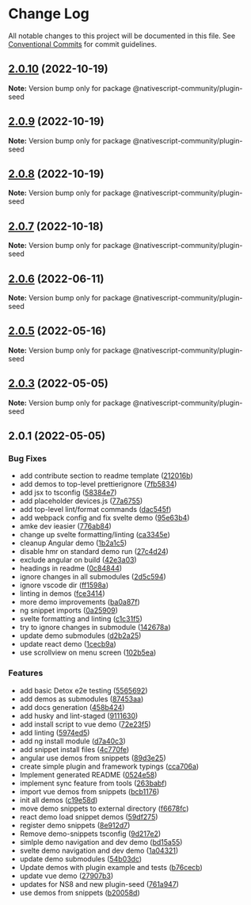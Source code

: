 # Change Log

All notable changes to this project will be documented in this file.
See [Conventional Commits](https://conventionalcommits.org) for commit guidelines.

## [2.0.10](https://github.com/nativescript-community/plugin-seed/compare/v2.0.9...v2.0.10) (2022-10-19)

**Note:** Version bump only for package @nativescript-community/plugin-seed





## [2.0.9](https://github.com/nativescript-community/plugin-seed/compare/v2.0.8...v2.0.9) (2022-10-19)

**Note:** Version bump only for package @nativescript-community/plugin-seed





## [2.0.8](https://github.com/nativescript-community/plugin-seed/compare/v2.0.7...v2.0.8) (2022-10-19)

**Note:** Version bump only for package @nativescript-community/plugin-seed





## [2.0.7](https://github.com/nativescript-community/plugin-seed/compare/v2.0.6...v2.0.7) (2022-10-18)

**Note:** Version bump only for package @nativescript-community/plugin-seed





## [2.0.6](https://github.com/nativescript-community/plugin-seed/compare/v2.0.5...v2.0.6) (2022-06-11)

**Note:** Version bump only for package @nativescript-community/plugin-seed





## [2.0.5](https://github.com/nativescript-community/plugin-seed/compare/v2.0.3...v2.0.5) (2022-05-16)

**Note:** Version bump only for package @nativescript-community/plugin-seed





## [2.0.3](https://github.com/nativescript-community/plugin-seed/compare/v2.0.1...v2.0.3) (2022-05-05)

**Note:** Version bump only for package @nativescript-community/plugin-seed





## 2.0.1 (2022-05-05)


### Bug Fixes

* add contribute section to readme template ([212016b](https://github.com/nativescript-community/plugin-seed/commit/212016b798d33ce417eb034b24f3444baea283e0))
* add demos to top-level prettierignore ([7fb5834](https://github.com/nativescript-community/plugin-seed/commit/7fb5834924cb7482afc6a52c30a7419c846107c5))
* add jsx to tsconfig ([58384e7](https://github.com/nativescript-community/plugin-seed/commit/58384e7b4b96fca39c29dd48d0ae030073b5b1bf))
* add placeholder devices.js ([77a6755](https://github.com/nativescript-community/plugin-seed/commit/77a67557bf839ce9317e8449b3077e0e884837bc))
* add top-level lint/format commands ([dac545f](https://github.com/nativescript-community/plugin-seed/commit/dac545f70111215efc2925f80666393b356691d0))
* add webpack config and fix svelte demo ([95e63b4](https://github.com/nativescript-community/plugin-seed/commit/95e63b48dffc02e03f52b7ea704a13c577708092))
* amke dev ieasier ([776ab84](https://github.com/nativescript-community/plugin-seed/commit/776ab843f41ec15b5f1a9e4808f029025970cdc7))
* change up svelte formatting/linting ([ca3345e](https://github.com/nativescript-community/plugin-seed/commit/ca3345ecdf677a654d62e5b667b2e34493f5a195))
* cleanup Angular demo ([1b2a1c5](https://github.com/nativescript-community/plugin-seed/commit/1b2a1c5d88844dfd82fda5d47161e7fda725e23c))
* disable hmr on standard demo run ([27c4d24](https://github.com/nativescript-community/plugin-seed/commit/27c4d24310b90420fa5c2a07fccca3290a03b7f9))
* exclude angular on build ([42e3a03](https://github.com/nativescript-community/plugin-seed/commit/42e3a03fa057dc7c1123b372f6c844ef90a70550))
* headings in readme ([0c84844](https://github.com/nativescript-community/plugin-seed/commit/0c8484450dff11d42d0b099dd1527d68dece6c11))
* ignore changes in all submodules ([2d5c594](https://github.com/nativescript-community/plugin-seed/commit/2d5c5948a43de140b89fe081c4a83f660da8b894))
* ignore vscode dir ([ff1598a](https://github.com/nativescript-community/plugin-seed/commit/ff1598ab864a176841f534f9db8a92ccaa90c2f0))
* linting in demos ([fce3414](https://github.com/nativescript-community/plugin-seed/commit/fce3414c7dbb998409d502d1586f3dcce7047ccb))
* more demo improvements ([ba0a87f](https://github.com/nativescript-community/plugin-seed/commit/ba0a87fcb1e78ac981ec9780ab790d6d3262b9a9))
* ng snippet imports ([0a25909](https://github.com/nativescript-community/plugin-seed/commit/0a259097f452ce8252e6780ac9b8aa58ad09c93c))
* svelte formatting and linting ([c1c31f5](https://github.com/nativescript-community/plugin-seed/commit/c1c31f55db6fea4d99868f41c3cfbc92e53d5907))
* try to ignore changes in submodule ([142678a](https://github.com/nativescript-community/plugin-seed/commit/142678aaabb2dc87de8329f843205f48680cf9b9))
* update demo submodules ([d2b2a25](https://github.com/nativescript-community/plugin-seed/commit/d2b2a25957ad0ab0750c7d94d51ac4bff7598bc4))
* update react demo ([1cecb9a](https://github.com/nativescript-community/plugin-seed/commit/1cecb9aafca9b5abc0e5ba3da874ecbfbff165f1))
* use scrollview on menu screen ([102b5ea](https://github.com/nativescript-community/plugin-seed/commit/102b5eac1c6fc51a3721c6c8bcf5f1a0a36f6871))


### Features

* add basic Detox e2e testing ([5565692](https://github.com/nativescript-community/plugin-seed/commit/55656924ad1c2a622a078f9dfedff0df10711848))
* add demos as submodules ([87453aa](https://github.com/nativescript-community/plugin-seed/commit/87453aa4cfbff1f852e7e3bbbf474eb4bce4dfc9))
* add docs generation ([458b424](https://github.com/nativescript-community/plugin-seed/commit/458b42403bf05f4143bc0a6ac8276107f3a47ea8))
* add husky and lint-staged ([9111630](https://github.com/nativescript-community/plugin-seed/commit/9111630ce822386837b5aaf45446f9c99f0323e6))
* add install script to vue demo ([72e23f5](https://github.com/nativescript-community/plugin-seed/commit/72e23f5da5f8b3290f0505f1173f5fb3530fd44f))
* add linting ([5974ed5](https://github.com/nativescript-community/plugin-seed/commit/5974ed527a027adb4caebea9dde5a6dd92804bf6))
* add ng install module ([d7a40c3](https://github.com/nativescript-community/plugin-seed/commit/d7a40c3d70e45fd72d86826a573d586eb127d511))
* add snippet install files ([4c770fe](https://github.com/nativescript-community/plugin-seed/commit/4c770fea0314750c70e5d3421fa1003353e9f042))
* angular use demos from snippets ([89d3e25](https://github.com/nativescript-community/plugin-seed/commit/89d3e25e23a26569c273aa14d689d80f541093f7))
* create simple plugin and framework typings ([cca706a](https://github.com/nativescript-community/plugin-seed/commit/cca706a990bdc9c1566bb554ff8380971da23ee7))
* Implement generated README ([0524e58](https://github.com/nativescript-community/plugin-seed/commit/0524e582c15936ce7a1622ba4c6277791945e71b))
* implement sync feature from tools ([263babf](https://github.com/nativescript-community/plugin-seed/commit/263babf7f2ae433cf1751f0fbc446a5646b598f5))
* import vue demos from snippets ([bcb1176](https://github.com/nativescript-community/plugin-seed/commit/bcb1176dcf995fa8906940c33743e86ed41c40ab))
* init all demos ([c19e58d](https://github.com/nativescript-community/plugin-seed/commit/c19e58d1106aa865f0ceba7961c427ac7c9cfa98))
* move demo snippets to external directory ([f6678fc](https://github.com/nativescript-community/plugin-seed/commit/f6678fc898e32c682c745705dd7f6a71c5557f32))
* react demo load snippet demos ([59df275](https://github.com/nativescript-community/plugin-seed/commit/59df275b9e6b0227495bfe0aa269889b906586fc))
* register demo snippets ([8e912d7](https://github.com/nativescript-community/plugin-seed/commit/8e912d7b3c4d1d6ecf1c28d609b768a8676e7d0c))
* Remove demo-snippets tsconfig ([9d217e2](https://github.com/nativescript-community/plugin-seed/commit/9d217e214a6176dccc2c33d9e4b125945d2f99c3))
* simlple demo navigation and dev demo ([bd15a55](https://github.com/nativescript-community/plugin-seed/commit/bd15a5507689db5263019511f94e0475374bfff0))
* svelte demo navigation and dev demo ([1a04321](https://github.com/nativescript-community/plugin-seed/commit/1a04321e507fedc3496753b6134ac2cad0391452))
* update demo submodules ([54b03dc](https://github.com/nativescript-community/plugin-seed/commit/54b03dc40e1f9910b31fcaf7ac5a8da8bcddc830))
* Update demos with plugin example and tests ([b76cecb](https://github.com/nativescript-community/plugin-seed/commit/b76cecb00ffd0ffbca97d7b408556f919e67ada1))
* update vue demo ([27907b3](https://github.com/nativescript-community/plugin-seed/commit/27907b354796b2ebf76c89f1ad3507a48d5d81f8))
* updates for NS8 and new plugin-seed ([761a947](https://github.com/nativescript-community/plugin-seed/commit/761a947228305e9b39e5288c008ff23d09b8e70c))
* use demos from snippets ([b20058d](https://github.com/nativescript-community/plugin-seed/commit/b20058dee4491d4cc14646ad3fd775c2c14185c0))
